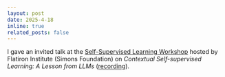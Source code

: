 ```yaml
---
layout: post
date: 2025-4-18
inline: true
related_posts: false
---
```


I gave an invited talk at the [Self-Supervised Learning Workshop](https://www.simonsfoundation.org/event/self-supervised-learning-the-final-frontier-of-ai/) hosted by Flatiron Institute (Simons Foundation) on  *Contextual Self-supervised Learning: A Lesson from LLMs* ([recording](https://www.youtube.com/embed/vaaIZBlnlRA?si=mGbx1RgYLQcYe9w8&amp;start=345)).